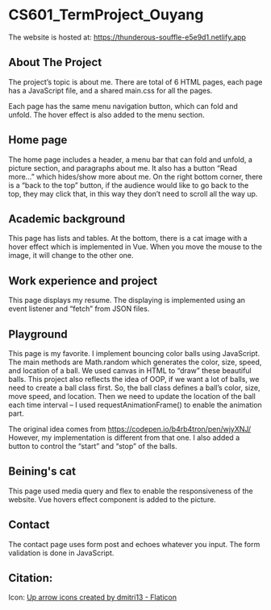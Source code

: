 # CS601_TermProject_Ouyang

The website is hosted at:
https://thunderous-souffle-e5e9d1.netlify.app

## About The Project

The project’s topic is about me. There are total of 6 HTML pages, each page has a JavaScript file, and a shared main.css for all the pages.

Each page has the same menu navigation button, which can fold and unfold.  The hover effect is also added to the menu section. 


## Home page 
The home page includes a header, a menu bar that can fold and unfold, a picture section, and paragraphs about me. It also has a button “Read more...” which hides/show more about me. On the right bottom corner, there is a “back to the top” button, if the audience would like to go back to the top, they may click that, in this way they don’t need to scroll all the way up.  

## Academic background
This page has lists and tables. At the bottom, there is a cat image with a hover effect which is implemented in Vue. When you move the mouse to the image, it will change to the other one. 

## Work experience and project
This page displays my resume. The displaying is implemented using an event listener and “fetch” from JSON files. 

## Playground 
This page is my favorite. I implement bouncing color balls using JavaScript.  The main methods are Math.random which generates the color, size, speed, and location of a ball. We used canvas in HTML to “draw” these beautiful balls. This project also reflects the idea of OOP, if we want a lot of balls, we need to create a ball class first. 
So, the ball class defines a ball’s color, size, move speed, and location. Then we need to update the location of the ball each time interval – I used requestAnimationFrame() to enable the animation part. 

The original idea comes from https://codepen.io/b4rb4tron/pen/wjyXNJ/
However, my implementation is different from that one. 
I also added a button to control the “start” and “stop” of the balls. 

## Beining's cat
This page used media query and flex to enable the responsiveness of the website. 
Vue hovers effect component is added to the picture. 

## Contact 
The contact page uses form post and echoes whatever you input. 
The form validation is done in JavaScript.

## Citation:
Icon: <a href="https://www.flaticon.com/free-icons/up-arrow" title="up arrow icons">Up arrow icons created by dmitri13 - Flaticon</a> 
